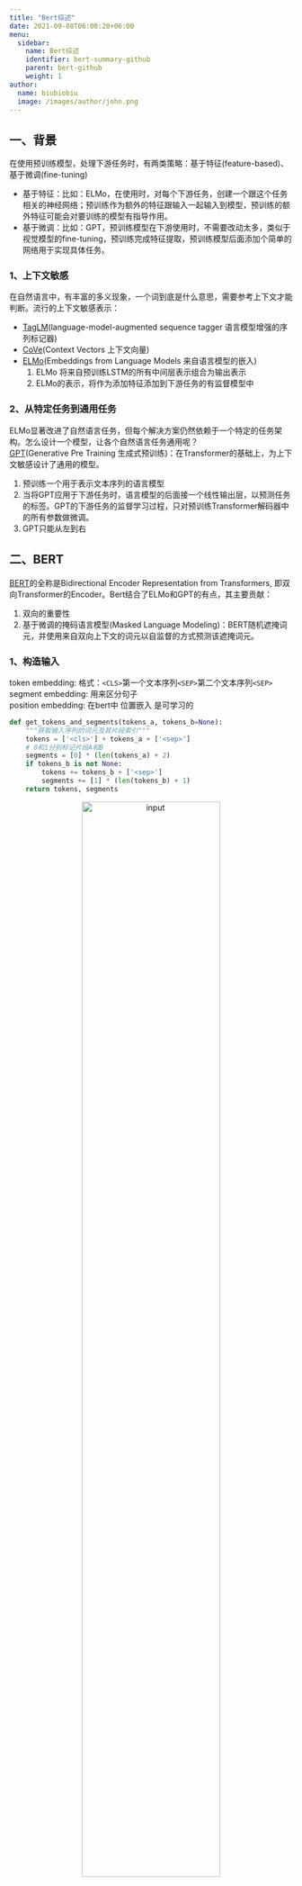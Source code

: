 ```yaml
---
title: "Bert综述"
date: 2021-09-08T06:00:20+06:00
menu:
  sidebar:
    name: Bert综述
    identifier: bert-summary-github
    parent: bert-github
    weight: 1
author:
  name: biubiobiu
  image: /images/author/john.png
---
```



## 一、背景
在使用预训练模型，处理下游任务时，有两类策略：基于特征(feature-based)、基于微调(fine-tuning)
  - 基于特征：比如：ELMo，在使用时，对每个下游任务，创建一个跟这个任务相关的神经网络；预训练作为额外的特征跟输入一起输入到模型，预训练的额外特征可能会对要训练的模型有指导作用。
  - 基于微调：比如：GPT，预训练模型在下游使用时，不需要改动太多，类似于视觉模型的fine-tuning，预训练完成特征提取，预训练模型后面添加个简单的网络用于实现具体任务。

### 1、上下文敏感
在自然语言中，有丰富的多义现象，一个词到底是什么意思，需要参考上下文才能判断。流行的上下文敏感表示：
  - <a href="https://arxiv.org/abs/1705.00108" target="blank">TagLM</a>(language-model-augmented sequence tagger 语言模型增强的序列标记器)
  - <a href="https://arxiv.org/abs/1708.00107" target="blank">CoVe</a>(Context Vectors 上下文向量)
  - <a href="https://arxiv.org/abs/1802.05365" target="blank">ELMo</a>(Embeddings from Language Models 来自语言模型的嵌入)
    1. ELMo 将来自预训练LSTM的所有中间层表示组合为输出表示
    2. ELMo的表示，将作为添加特征添加到下游任务的有监督模型中

### 2、从特定任务到通用任务
ELMo显著改进了自然语言任务，但每个解决方案仍然依赖于一个特定的任务架构。怎么设计一个模型，让各个自然语言任务通用呢？<br>
<a href="https://www.cs.ubc.ca/~amuham01/LING530/papers/radford2018improving.pdf" target="blank">GPT</a>(Generative Pre Training 生成式预训练)：在Transformer的基础上，为上下文敏感设计了通用的模型。

  1. 预训练一个用于表示文本序列的语言模型
  2. 当将GPT应用于下游任务时，语言模型的后面接一个线性输出层，以预测任务的标签。GPT的下游任务的监督学习过程，只对预训练Transformer解码器中的所有参数做微调。
  3. GPT只能从左到右


## 二、BERT
<a href="https://arxiv.org/abs/1810.04805" target="blank">BERT</a>的全称是Bidirectional Encoder Representation from Transformers, 即双向Transformer的Encoder。Bert结合了ELMo和GPT的有点，其主要贡献：

  1. 双向的重要性
  2. 基于微调的掩码语言模型(Masked Language Modeling)：BERT随机遮掩词元，并使用来自双向上下文的词元以自监督的方式预测该遮掩词元。

### 1、**构造输入**
token embedding: 格式：`<CLS>`第一个文本序列`<SEP>`第二个文本序列`<SEP>`<br>
segment embedding: 用来区分句子<br>
position embedding: 在bert中 位置嵌入 是可学习的<br>
```python
def get_tokens_and_segments(tokens_a, tokens_b=None):
    """获取输入序列的词元及其片段索引"""
    tokens = ['<cls>'] + tokens_a + ['<sep>']
    # 0和1分别标记片段A和B
    segments = [0] * (len(tokens_a) + 2)
    if tokens_b is not None:
        tokens += tokens_b + ['<sep>']
        segments += [1] * (len(tokens_b) + 1)
    return tokens, segments
```
<p align="center"><img src="https://s2.loli.net/2022/05/21/fzAiG9ZIhB3X1c4.jpg" width="70%" height="70%" title="input" alt="input"></p>


### 2、**MLM**
**词元维度**<br>
在预训练任务中，随机选择15%的词元作为预测的遮掩词元。
  - 80%的概率 替换为特殊词元 `<mask>` （填词）
  - 10%的概率 替换为 随机词元 （纠错）
  - 10%的概率 不做任何处理 （作弊）

```python
class MaskLM(nn.Module):
    """BERT的掩蔽语言模型任务"""
    def __init__(self, vocab_size, num_hiddens, num_inputs=768, **kwargs):
        super(MaskLM, self).__init__(**kwargs)
        self.mlp = nn.Sequential(nn.Linear(num_inputs, num_hiddens),
                                 nn.ReLU(),
                                 nn.LayerNorm(num_hiddens),
                                 nn.Linear(num_hiddens, vocab_size))

    def forward(self, X, pred_positions):
        num_pred_positions = pred_positions.shape[1]
        pred_positions = pred_positions.reshape(-1)
        batch_size = X.shape[0]
        batch_idx = torch.arange(0, batch_size)
        # 假设batch_size=2，num_pred_positions=3
        # 那么batch_idx是np.array（[0,0,0,1,1,1]）
        # batch_idx: batch * 序列大小
        batch_idx = torch.repeat_interleave(batch_idx, num_pred_positions)
        masked_X = X[batch_idx, pred_positions]
        # masked_x的形状：（batch, 每个序列中被mask词的个数, 词元特征维度）
        masked_X = masked_X.reshape((batch_size, num_pred_positions, -1))
        mlm_Y_hat = self.mlp(masked_X)
        # 输出mlm_Y_hat形状：（batch, 每个序列中被mask词的个数, vocab_size）
        return mlm_Y_hat

```


### 3、预测下一句
**句子维度**<br>
尽管MLM能够使用上下文来表示词元，但它不能显式地建模文本对之间的逻辑关系，为了帮助理解两个文本序列之间的关系，BERT在预训练中考虑了一个二元分类：预测下一句。<br>
  - 在为预训练构建句子对儿时，50%的概率 句子对儿是连续句子；50%的概率 句子对儿不是连续句子。
```python
class NextSentencePred(nn.Module):
    """BERT的下一句预测任务"""
    def __init__(self, num_inputs, **kwargs):
        super(NextSentencePred, self).__init__(**kwargs)
        self.output = nn.Linear(num_inputs, 2)

    def forward(self, X):
        # X的形状：(batchsize,num_hiddens)
        return self.output(X)
```


### 4、bert模型
```python

class BERTEncoder(nn.Module):
    """BERT编码器"""
    def __init__(self, vocab_size, num_hiddens, norm_shape, ffn_num_input,
                 ffn_num_hiddens, num_heads, num_layers, dropout,
                 max_len=1000, key_size=768, query_size=768, value_size=768,
                 **kwargs):
        super(BERTEncoder, self).__init__(**kwargs)
        self.token_embedding = nn.Embedding(vocab_size, num_hiddens)
        self.segment_embedding = nn.Embedding(2, num_hiddens) 
        self.blks = nn.Sequential()
        for i in range(num_layers):
            self.blks.add_module(f"{i}", 
                                 d2l.EncoderBlock(key_size, query_size, value_size, num_hiddens, norm_shape, 
                                                  ffn_num_input, ffn_num_hiddens, num_heads, dropout, True))
        # 在BERT中，位置嵌入是可学习的，因此我们创建一个足够长的位置嵌入参数
        self.pos_embedding = nn.Parameter(torch.randn(1, max_len, num_hiddens))

    def forward(self, tokens, segments, valid_lens):
        # 在以下代码段中，X的形状保持不变：（批量大小，最大序列长度，num_hiddens）
        X = self.token_embedding(tokens) + self.segment_embedding(segments)
        X = X + self.pos_embedding.data[:, :X.shape[1], :]
        for blk in self.blks:
            X = blk(X, valid_lens)
        return X

class BERTModel(nn.Module):
    """BERT模型"""
    def __init__(self, vocab_size, num_hiddens, norm_shape, ffn_num_input,
                 ffn_num_hiddens, num_heads, num_layers, dropout,
                 max_len=1000, key_size=768, query_size=768, value_size=768,
                 hid_in_features=768, mlm_in_features=768, nsp_in_features=768):
        super(BERTModel, self).__init__()
        self.encoder = BERTEncoder(vocab_size, num_hiddens, norm_shape, ffn_num_input, ffn_num_hiddens, num_heads, num_layers,
                    dropout, max_len=max_len, key_size=key_size, query_size=query_size, value_size=value_size)
        self.hidden = nn.Sequential(nn.Linear(hid_in_features, num_hiddens), 
                                    nn.Tanh())
        self.mlm = MaskLM(vocab_size, num_hiddens, mlm_in_features)
        self.nsp = NextSentencePred(nsp_in_features)

    def forward(self, tokens, segments, valid_lens=None, pred_positions=None):
        encoded_X = self.encoder(tokens, segments, valid_lens)
        # encoded_X 的形状：（批量大小，最大序列长度，num_hiddens）
        if pred_positions is not None:
            mlm_Y_hat = self.mlm(encoded_X, pred_positions)
        else:
            mlm_Y_hat = None
        # 用于下一句预测的多层感知机分类器的隐藏层，0是“<cls>”标记的索引
        nsp_Y_hat = self.nsp(self.hidden(encoded_X[:, 0, :]))
        return encoded_X, mlm_Y_hat, nsp_Y_hat
```


